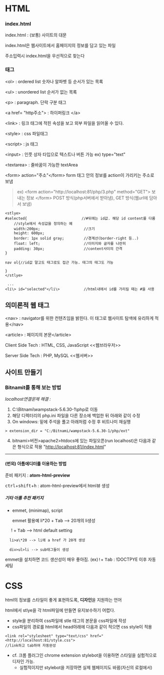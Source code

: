 # HTML

### index.html

index.html : (보통) 사이트의 대문

index.html은 웹사이트에서 홈페이지의 정보를 담고 있는 파일

주소입력시 index.html을 우선적으로 찾는다

### 태그

\<ol\> : ordered list 숫자나 알파벳 등 순서가 있는 목록

\<ul\> : unordered list 순서가 없는 목록

\<p\> : paragraph. 단락 구분 태그

\<a href= "http주소"\> : 하이퍼링크 \</a\>

\<link\> : 링크 태그에 적힌 속성을 보고 외부 파일을 읽어올 수 있다.

\<style\> : css 파일태그

\<script\> : js 태그

\<input\> : 인풋 상자 타입으로 텍스트나 버튼 가능 ex) type="text"

\<textarea\> : 줄바꿈이 가능한 textArea

\<form\> action="주소"</form\>  form 태그 안의 정보를 action이 가리키는 주소로 보냄

> ex) \<form action="http://localhost:81/php/3.php" method="GET"\> 보내는 정보 </form\>
> POST 방식(php서버에서 받아냄), GET 방식(웹url에 담아서 보냄)

```
<stlye>
#selected{                         //#뒤에는 id값. 해당 id content를 다룸
    //style에서 속성값을 정의하는 예
    width:200px;                    //크기
    height: 600px;
    border: 1px solid gray;         //경계선(border-right 등..)
    float: left;                    //이미지와 글자를 나란히
    padding: 30px;                  //content사이의 간격
}

nav ol{//id값 말고도 태그로도 접근 가능. 태그의 태그도 가능

}
</stlye>

 ...
<li\> id="selected"</li\>           //html내에서 id를 가리킬 때는 #을 사용
```

## 의미론적 웹 태그

<nav\> : navigator를 위한 컨텐츠임을 밝힌다. 이 태그로 웹사이트 탐색에 유리하게 적용</nav\>

<article\> : 페이지의 본문</article\>

Client Side Tech : HTML, CSS, JavaScript <<웹브라우저>>

Server Side Tech : PHP, MySQL <<웹서버>>

## 사이트 만들기

### Bitnamit를 통해 보는 방법

_localhost연결문제 해결 :_

1. C:\Bitnami\wampstack-5.6.30-1\php로 이동
2. 해당 디렉터리의 php.ini 파일을 다른 장소에 백업한 뒤 아래와 같이 수정
3. On windows: 밑에 주석을 풀고 아래처럼 수정 후 비트나미 재실행

  ```
  > extension_dir = "C:/Bitnami/wampstack-5.6.30-1/php/ext"
  ```

4. bitnami>버전>apache2>htdocs에 있는 파일오픈(run localhost)은 다음과 같은 형식으로 적용 "<http://localhost:81/index.html>"

--------------------------------------------------------------------------------

#### (번외) 아톰에디터를 이용하는 방법

준비 패키지 : **atom-html-preview**

 <kbd>ctrl</kbd>+<kbd>shift</kbd>+<kbd>h</kbd> : atom-html-preview에서 html뷰 생성

  ##### 기타 아톰 추천 패키지

  - emmet, (minimap), script

      emmet 활용예 li\*20 + <kbd>Tab</kbd> --> 20개의 li생성
      
      \! + <kbd>Tab</kbd> --> html default setting
      
      li>a\*20 --> li에 a href 가 20개 생성

      div>ul>li --> sub태그들이 생성

  emmet을 설치하면 코드 생산성이 매우 좋아짐.   (ex)<kbd>!</kbd>+ <kbd>Tab</kbd> : !DOCTPYE 이후 자동 세팅


# CSS

html의 정보를 스타일이 좋게 표현하도록, **디자인**을 지원하는 언어

html에서 stlye을 각 html파일에 만들면 유지보수하기 어렵다.

- style을 분리하여 css파일에 stle 태그의 본문을 css파일에 작성
- css파일의 경로를 html에서 head아래에 다음과 같이 적으면 css style이 적용

```
<link rel="stylesheet" type="text/css" href="<http://localhost:81/style.css">
//link하고 tab하여 자동완성
```
- cf. 크롬 플러그인 chrome extension stylebot을 이용하면 스타일을 실험적으로 디자인 가능.
    - 실험적이지만 stylebot을 저장하면 실제 웹페이지도 바뀜(자신의 로컬에서)
